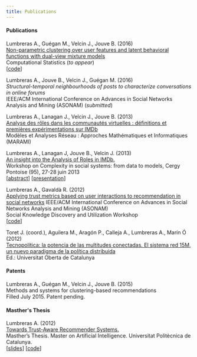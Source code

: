 ```yaml
---
title: Publications
---
```


#### Publications

Lumbreras A., Guégan M., Velcin J., Jouve B. (2016)  
[Non-parametric clustering over user features and latent behavioral functions with dual-view mixture models](https://github.com/alumbreras/Dual-DPGMM/blob/master/doc/ComputStat%20submission/dualview_clustering_camera.pdf)  
Computational Statistics (*to appear*)  
[[code](https://github.com/alumbreras/Dual-DPGMM)]


 Lumbreras A., Jouve B., Velcin J., Guégan M. (2016)  
_Structural-temporal neighbourhoods of posts to characterize conversations in online forums_  
IEEE/ACM International Conference on Advances in Social Networks Analysis and Mining (ASONAM) (*submitted*)


Lumbreras A., Lanagan J., Velcin J.,  Jouve B. (2013)  
[Analyse des rôles dans les communautés virtuelles : définitions et premières expérimentations sur IMDb](http://arxiv.org/ftp/arxiv/papers/1309/1309.7187.pdf)  
Modèles et Analyses Réseau : Approches Mathématiques et Informatiques (MARAMI)


Lumbreras A., Lanagan J, Jouve B., Velcin J. (2013)  
[An insight into the Analysis of Roles in IMDb.](http://complexity-in-social-systems.u-cergy.fr/?page_id=326)  
Workshop on Complexity in social systems: from data to models, Cergy Pontoise (95), 27-28 juin 2013  
[[abstract](http://albertolumbreras.net/files/Lumbreras_et_al_2013_1.pdf)] [[presentation](http://albertolumbreras.net/files/Lumbreras_et_al_2013_1_slides.pdf)]


Lumbreras A., Gavaldà R. (2012)  
[Applying trust metrics based on user interactions to recommendation in social networks](http://albertolumbreras.net/files/Lumbreras_Gavalda_ASONAM_2012_extversion.pdf)
IEEE/ACM International Conference on Advances in Social Networks Analysis and Mining (ASONAM)   
Social Knowledge Discovery and Utilization Workshop   
[[code](https://bitbucket.org/alberto.lumbreras/a-trust-aware-recommender-for-twitter)]


Toret J. (coord.), Aguilera M., Aragón P., Calleja A., Lumbreras A., Marín Ó (2012)  
[Tecnopolítica: la potencia de las multitudes conectadas. El sistema red 15M, un nuevo paradigma de la política distribuida](http://tecnopolitica.net/sites/default/files/1878-5799-3-PB%20%282%29.pdf)  
Ed.: Universitat Oberta de Catalunya



#### Patents

Lumbreras A., Guégan M., Velcin J., Jouve B. (2015)  
Methods and systems for clustering-based recommendations  
Filled July 2015. Patent pending.


#### Masther's Thesis
Lumbreras A. (2012)  
[Towards Trust-Aware Recommender Systems.](http://albertolumbreras.net/files/Lumbreras_MasterThesis.pdf)  
Masther’s Thesis. Master on Artificial Intelligence. Universitat Politècnica de Catalunya.  
[[slides](http://www.slideshare.net/anarcaster/towards-trustaware-recommender-systems)] [[code](https://bitbucket.org/alberto.lumbreras/a-trust-aware-recommender-for-twitter)]
